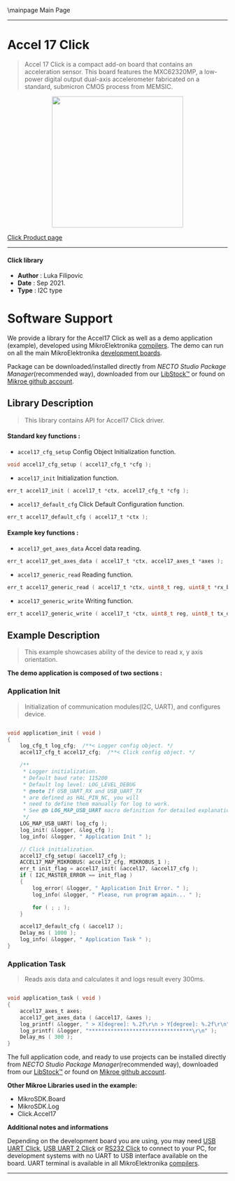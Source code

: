 \mainpage Main Page


---
# Accel 17 Click

> Accel 17 Click is a compact add-on board that contains an acceleration sensor. This board features the MXC62320MP, a low-power digital output dual-axis accelerometer fabricated on a standard, submicron CMOS process from MEMSIC.

<p align="center">
  <img src="https://download.mikroe.com/images/click_for_ide/accel17_click.png" height=300px>
</p>

[Click Product page](https://www.mikroe.com/accel-17-click)

---


#### Click library

- **Author**        : Luka Filipovic
- **Date**          : Sep 2021.
- **Type**          : I2C type


# Software Support

We provide a library for the Accel17 Click
as well as a demo application (example), developed using MikroElektronika
[compilers](https://www.mikroe.com/necto-studio).
The demo can run on all the main MikroElektronika [development boards](https://www.mikroe.com/development-boards).

Package can be downloaded/installed directly from *NECTO Studio Package Manager*(recommended way), downloaded from our [LibStock&trade;](https://libstock.mikroe.com) or found on [Mikroe github account](https://github.com/MikroElektronika/mikrosdk_click_v2/tree/master/clicks).

## Library Description

> This library contains API for Accel17 Click driver.

#### Standard key functions :

- `accel17_cfg_setup` Config Object Initialization function.
```c
void accel17_cfg_setup ( accel17_cfg_t *cfg );
```

- `accel17_init` Initialization function.
```c
err_t accel17_init ( accel17_t *ctx, accel17_cfg_t *cfg );
```

- `accel17_default_cfg` Click Default Configuration function.
```c
err_t accel17_default_cfg ( accel17_t *ctx );
```

#### Example key functions :

- `accel17_get_axes_data` Accel data reading.
```c
err_t accel17_get_axes_data ( accel17_t *ctx, accel17_axes_t *axes );
```

- `accel17_generic_read` Reading function.
```c
err_t accel17_generic_read ( accel17_t *ctx, uint8_t reg, uint8_t *rx_buf, uint8_t rx_len );
```

- `accel17_generic_write` Writing function.
```c
err_t accel17_generic_write ( accel17_t *ctx, uint8_t reg, uint8_t tx_data );
```

## Example Description

> This example showcases ability of the device to read
x, y axis orientation.

**The demo application is composed of two sections :**

### Application Init

> Initialization of communication modules(I2C, UART), and
configures device.

```c

void application_init ( void ) 
{
    log_cfg_t log_cfg;  /**< Logger config object. */
    accel17_cfg_t accel17_cfg;  /**< Click config object. */

    /** 
     * Logger initialization.
     * Default baud rate: 115200
     * Default log level: LOG_LEVEL_DEBUG
     * @note If USB_UART_RX and USB_UART_TX 
     * are defined as HAL_PIN_NC, you will 
     * need to define them manually for log to work. 
     * See @b LOG_MAP_USB_UART macro definition for detailed explanation.
     */
    LOG_MAP_USB_UART( log_cfg );
    log_init( &logger, &log_cfg );
    log_info( &logger, " Application Init " );

    // Click initialization.
    accel17_cfg_setup( &accel17_cfg );
    ACCEL17_MAP_MIKROBUS( accel17_cfg, MIKROBUS_1 );
    err_t init_flag = accel17_init( &accel17, &accel17_cfg );
    if ( I2C_MASTER_ERROR == init_flag ) 
    {
        log_error( &logger, " Application Init Error. " );
        log_info( &logger, " Please, run program again... " );

        for ( ; ; );
    }

    accel17_default_cfg ( &accel17 );
    Delay_ms ( 1000 );
    log_info( &logger, " Application Task " );
}

```

### Application Task

> Reads axis data and calculates it and logs result every 300ms.

```c

void application_task ( void ) 
{
    accel17_axes_t axes;
    accel17_get_axes_data ( &accel17, &axes );
    log_printf( &logger, " > X[degree]: %.2f\r\n > Y[degree]: %.2f\r\n", axes.x, axes.y );
    log_printf( &logger, "*********************************\r\n" );
    Delay_ms ( 300 );
}

```

The full application code, and ready to use projects can be installed directly from *NECTO Studio Package Manager*(recommended way), downloaded from our [LibStock&trade;](https://libstock.mikroe.com) or found on [Mikroe github account](https://github.com/MikroElektronika/mikrosdk_click_v2/tree/master/clicks).

**Other Mikroe Libraries used in the example:**

- MikroSDK.Board
- MikroSDK.Log
- Click.Accel17

**Additional notes and informations**

Depending on the development board you are using, you may need
[USB UART Click](https://www.mikroe.com/usb-uart-click),
[USB UART 2 Click](https://www.mikroe.com/usb-uart-2-click) or
[RS232 Click](https://www.mikroe.com/rs232-click) to connect to your PC, for
development systems with no UART to USB interface available on the board. UART
terminal is available in all MikroElektronika
[compilers](https://shop.mikroe.com/compilers).

---
